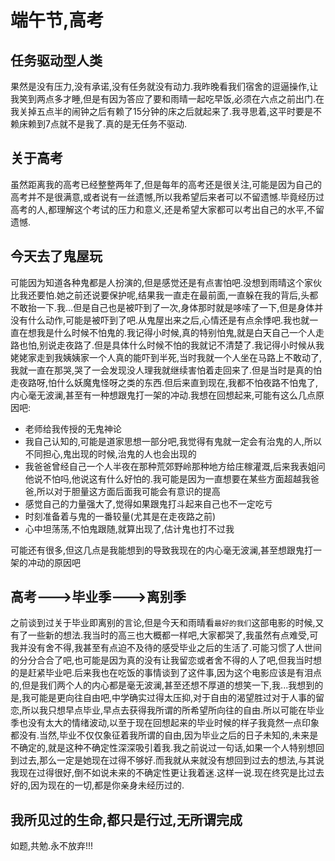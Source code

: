 # 端午节,高考

## 任务驱动型人类

果然是没有压力,没有承诺,没有任务就没有动力.我昨晚看我们宿舍的逗逼操作,让我笑到两点多才睡,但是有因为答应了要和雨晴一起吃早饭,必须在六点之前出门.在我关掉五点半的闹钟之后有赖了15分钟的床之后就起来了.我寻思着,这平时要是不赖床赖到7点就不是我了.真的是无任务不驱动.

## 关于高考

虽然距离我的高考已经整整两年了,但是每年的高考还是很关注,可能是因为自己的高考并不是很满意,或者说有一丝遗憾,所以我希望后来者可以不留遗憾.毕竟经历过高考的人,都理解这个考试的压力和意义,还是希望大家都可以考出自己的水平,不留遗憾.

## 今天去了鬼屋玩

可能因为知道各种鬼都是人扮演的,但是感觉还是有点害怕吧.没想到雨晴这个家伙比我还要怕.她之前还说要保护呢,结果我一直走在最前面,一直躲在我的背后,头都不敢抬一下.我...但是自己也是被吓到了一次,身体那时就是哆嗦了一下,但是身体并没有什么动作,可能是被吓到了吧.从鬼屋出来之后,心情还是有点余悸吧.我也就一直在想我是什么时候不怕鬼的.我记得小时候,真的特别怕鬼,就是白天自己一个人走路也怕,别说走夜路了.但是具体什么时候不怕的我就记不清楚了.我记得小时候从我姥姥家走到我姨姨家一个人真的能吓到半死,当时我就一个人坐在马路上不敢动了,我就一直在那哭,哭了一会发现没人理我就继续害怕着走回来了.但是当时是真的怕走夜路呀,怕什么妖魔鬼怪呀之类的东西.但后来直到现在,我都不怕夜路不怕鬼了,内心毫无波澜,甚至有一种想跟鬼打一架的冲动.我想在回想起来,可能有这么几点原因吧:

- 老师给我传授的无鬼神论
- 我自己认知的,可能是道家思想一部分吧,我觉得有鬼就一定会有治鬼的人,所以不同担心,鬼出现的时候,治鬼的人也会出现的
- 我爸爸曾经自己一个人半夜在那种荒郊野岭那种地方给庄稼灌溉,后来我表姐问他说不怕吗,他说这有什么好怕的.我可能是因为一直想要在某些方面超越我爸爸,所以对于胆量这方面后面我可能会有意识的提高
- 感觉自己的力量强大了,觉得如果跟鬼打斗起来自己也不一定吃亏
- 时刻准备着与鬼的一番较量(尤其是在走夜路之前)
- 心中坦荡荡,不怕鬼跟随,就算出现了,估计鬼也打不过我

可能还有很多,但这几点是我能想到的导致我现在的内心毫无波澜,甚至想跟鬼打一架的冲动的原因吧

## 高考--->毕业季--->离别季

之前谈到过关于毕业即离别的言论,但是今天和雨晴看`最好的我们`这部电影的时候,又有了一些新的想法.我当时的高三也大概都一样吧,大家都哭了,我虽然有点难受,可我并没有舍不得,我甚至有点迫不及待的感受毕业之后的生活了.可能习惯了人世间的分分合合了吧,也可能是因为真的没有让我留恋或者舍不得的人了吧,但我当时想的是赶紧毕业吧.后来我也在吃饭的事情谈到了这件事,因为这个电影应该是有泪点的,但是我们两个人的内心都是毫无波澜,甚至还想不厚道的想笑一下,我...我想到的是,我可能是更向往自由吧,中学确实过得太压抑,对于自由的渴望胜过对于人事的留恋,所以我只想早点毕业,早点去获得我所谓的所希望所向往的自由.所以可能在毕业季也没有太大的情绪波动,以至于现在回想起来的毕业时候的样子我竟然一点印象都没有.当然,毕业不仅仅象征着我所谓的自由,因为毕业之后的日子未知的,未来是不确定的,就是这种不确定性深深吸引着我.我之前说过一句话,如果一个人特别想回到过去,那么一定是她现在过得不够好.而我就从来就没有想回到过去的想法,与其说我现在过得很好,倒不如说未来的不确定性更让我着迷.这样一说.现在终究是比过去好的,因为现在的一切,都是你亲身未经历过的.

## 我所见过的生命,都只是行过,无所谓完成

如题,共勉.永不放弃!!!
